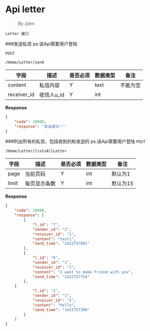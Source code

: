 Api letter
===
>By zjien

`Letter 接口`

###发送私信
ps:该Api需要用户登陆

`POST`

`/Home/Letter/send`

字段 | 描述 | 是否必须 | 数据类型 | 备注
--------------------- | ----------------- | ----------------- | ---------------------- | ------------------
content | 私信内容 | Y | text | 不能为空
receiver_id | 收信人u_id | Y | int |

**Response**
```json
{
    "code": 20000,
    "response": "发送成功！"
}
```



###列出所有的私信，包括收到的和发送的
ps:该Api需要用户登陆
`POST`

`/Home/Letter/listsAllLetter`

字段 | 描述 | 是否必须 | 数据类型 | 备注
--------------------- | ----------------- | ----------------- | ---------------------- | ------------------
page | 当前页码 | Y | int | 默认为1
limit | 每页显示条数 | Y | int | 默认为15

**Response**
```json
{
    "code": 20000,
    "response": [
        {
            "l_id": "7",
            "sender_id": "2",
            "receiver_id": "1",
            "content": "test1",
            "send_time": "1422757801"
        },
        {
            "l_id": "6",
            "sender_id": "1",
            "receiver_id": "1",
            "content": "I want to make friend with you",
            "send_time": "1422757754"
        },
	{
            "l_id": "1",
            "sender_id": "1",
            "receiver_id": "2",
            "content": "hello",
            "send_time": "1422757390"
        }
    ]
}
```
